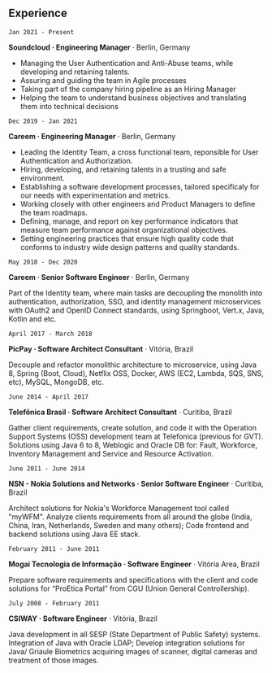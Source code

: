 ## Experience

`Jan 2021 - Present`

**Soundcloud · Engineering Manager** · Berlin, Germany

* Managing the User Authentication and Anti-Abuse teams, while developing and retaining talents.
* Assuring and guiding the team in Agile processes
* Taking part of the company hiring pipeline as an Hiring Manager
* Helping the team to understand business objectives and translating them into technical decisions

`Dec 2019 - Jan 2021`

**Careem · Engineering Manager** · Berlin, Germany

* Leading the Identity Team, a cross functional team, reponsible for User Authentication and Authorization.
* Hiring, developing, and retaining talents in a trusting and safe environment.
* Establishing a software development processes, tailored specificaly for our needs with experimentation and metrics.
* Working closely with other engineers and Product Managers to define the team roadmaps.
* Defining, manage, and report on key performance indicators that measure team performance against organizational objectives.
* Setting engineering practices that ensure high quality code that conforms to industry wide design patterns and quality standards.

`May 2018 - Dec 2020`

**Careem · Senior Software Engineer** · Berlin, Germany

Part of the Identity team, where main tasks are decoupling the monolith into authentication, authorization, SSO, and identity management microservices with OAuth2 and OpenID Connect standards, using Springboot, Vert.x, Java, Kotlin and etc.

`April 2017 - March 2018`

**PicPay · Software Architect Consultant** · Vitória, Brazil

Decouple and refactor monolithic architecture to microservice, using Java 8, Spring (Boot, Cloud), Netflix OSS, Docker, AWS (EC2, Lambda, SQS, SNS, etc), MySQL, MongoDB, etc.

`June 2014 - April 2017`

**Telefônica Brasil · Software Architect Consultant** · Curitiba, Brazil

Gather client requirements, create solution, and code it with the Operation Support Systems (OSS) development team at Telefonica (previous for GVT). Solutions using Java 6 to 8, Weblogic and Oracle DB for: Fault, Workforce, Inventory Management and Service and Resource Activation.

`June 2011 - June 2014`

**NSN - Nokia Solutions and Networks · Senior Software Engineer** · Curitiba, Brazil

Architect solutions for Nokia's Workforce Management tool called "myWFM". Analyze clients requirements from all around the globe (India, China, Iran, Netherlands, Sweden and many others); Code frontend and backend solutions using Java EE stack.

`February 2011 - June 2011`

**Mogai Tecnologia de Informação · Software Engineer** · Vitória Area, Brazil

Prepare software requirements and specifications with the client and code solutions for “ProEtica Portal” from CGU (Union General Controllership).

`July 2008 - February 2011`

**CSIWAY · Software Engineer** · Vitória, Brazil

Java development in all SESP (State Department of Public Safety) systems. Integration of Java with Oracle LDAP; Develop integration solutions for Java/ Griaule Biometrics acquiring images of scanner, digital cameras and treatment of those images.



